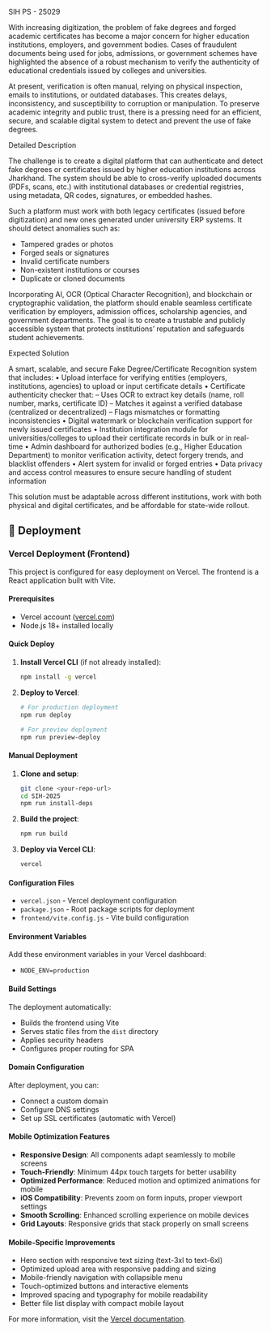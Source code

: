 SIH PS - 25029


With increasing digitization, the problem of fake degrees and forged academic certificates has become a major concern for higher education institutions, employers, and government bodies. Cases of fraudulent documents being used for jobs, admissions, or government schemes have highlighted the absence of a robust mechanism to verify the authenticity of educational credentials issued by colleges and universities.

At present, verification is often manual, relying on physical inspection, emails to institutions, or outdated databases. This creates delays, inconsistency, and susceptibility to corruption or manipulation. To preserve academic integrity and public trust, there is a pressing need for an efficient, secure, and scalable digital system to detect and prevent the use of fake degrees.

Detailed Description

The challenge is to create a digital platform that can authenticate and detect fake degrees or certificates issued by higher education institutions across Jharkhand. The system should be able to cross-verify uploaded documents (PDFs, scans, etc.) with institutional databases or credential registries, using metadata, QR codes, signatures, or embedded hashes.

Such a platform must work with both legacy certificates (issued before digitization) and new ones generated under university ERP systems. It should detect anomalies such as:
- Tampered grades or photos
- Forged seals or signatures
- Invalid certificate numbers
- Non-existent institutions or courses
- Duplicate or cloned documents

Incorporating AI, OCR (Optical Character Recognition), and blockchain or cryptographic validation, the platform should enable seamless certificate verification by employers, admission offices, scholarship agencies, and government departments. The goal is to create a trustable and publicly accessible system that protects institutions’ reputation and safeguards student achievements.

Expected Solution

A smart, scalable, and secure Fake Degree/Certificate Recognition system that includes:
• Upload interface for verifying entities (employers, institutions, agencies) to upload or input certificate details
• Certificate authenticity checker that:
   – Uses OCR to extract key details (name, roll number, marks, certificate ID)
   – Matches it against a verified database (centralized or decentralized)
   – Flags mismatches or formatting inconsistencies
• Digital watermark or blockchain verification support for newly issued certificates
• Institution integration module for universities/colleges to upload their certificate records in bulk or in real-time
• Admin dashboard for authorized bodies (e.g., Higher Education Department) to monitor verification activity, detect forgery trends, and blacklist offenders
• Alert system for invalid or forged entries
• Data privacy and access control measures to ensure secure handling of student information

This solution must be adaptable across different institutions, work with both physical and digital certificates, and be affordable for state-wide rollout.

## 🚀 Deployment

### Vercel Deployment (Frontend)

This project is configured for easy deployment on Vercel. The frontend is a React application built with Vite.

#### Prerequisites
- Vercel account ([vercel.com](https://vercel.com))
- Node.js 18+ installed locally

#### Quick Deploy
1. **Install Vercel CLI** (if not already installed):
   ```bash
   npm install -g vercel
   ```

2. **Deploy to Vercel**:
   ```bash
   # For production deployment
   npm run deploy

   # For preview deployment
   npm run preview-deploy
   ```

#### Manual Deployment
1. **Clone and setup**:
   ```bash
   git clone <your-repo-url>
   cd SIH-2025
   npm run install-deps
   ```

2. **Build the project**:
   ```bash
   npm run build
   ```

3. **Deploy via Vercel CLI**:
   ```bash
   vercel
   ```

#### Configuration Files
- `vercel.json` - Vercel deployment configuration
- `package.json` - Root package scripts for deployment
- `frontend/vite.config.js` - Vite build configuration

#### Environment Variables
Add these environment variables in your Vercel dashboard:
- `NODE_ENV=production`

#### Build Settings
The deployment automatically:
- Builds the frontend using Vite
- Serves static files from the `dist` directory
- Applies security headers
- Configures proper routing for SPA

#### Domain Configuration
After deployment, you can:
- Connect a custom domain
- Configure DNS settings
- Set up SSL certificates (automatic with Vercel)

#### Mobile Optimization Features
- **Responsive Design**: All components adapt seamlessly to mobile screens
- **Touch-Friendly**: Minimum 44px touch targets for better usability
- **Optimized Performance**: Reduced motion and optimized animations for mobile
- **iOS Compatibility**: Prevents zoom on form inputs, proper viewport settings
- **Smooth Scrolling**: Enhanced scrolling experience on mobile devices
- **Grid Layouts**: Responsive grids that stack properly on small screens

#### Mobile-Specific Improvements
- Hero section with responsive text sizing (text-3xl to text-6xl)
- Optimized upload area with responsive padding and sizing
- Mobile-friendly navigation with collapsible menu
- Touch-optimized buttons and interactive elements
- Improved spacing and typography for mobile readability
- Better file list display with compact mobile layout

For more information, visit the [Vercel documentation](https://vercel.com/docs).
